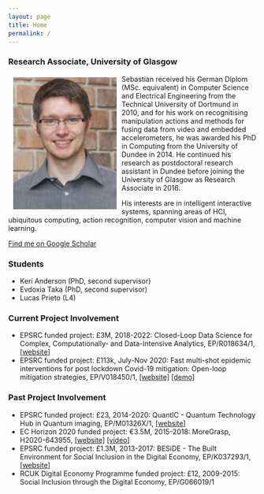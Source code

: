 ```yaml
---
layout: page
title: Home
permalink: /
---
```


### Research Associate, University of Glasgow

<img src="./img/sstein.jpg" alt-text="Sebastian Stein" width="210px" align="left" vspace="5px" hspace="10px"/> Sebastian received his German Diplom (MSc. equivalent) in Computer Science and Electrical Engineering from the Technical University of Dortmund in 2010, and for his work on recognitising manipulation actions and methods for fusing data from video and embedded accelerometers, he was awarded his PhD in Computing from the University of Dundee in 2014. He continued his research as postdoctoral research assistant in Dundee before joining the University of Glasgow as Research Associate in 2016.

His interests are in intelligent interactive systems, spanning areas of HCI, ubiquitous computing, action recognition, computer vision and machine learning. 

[Find me on Google Scholar](https://scholar.google.com/citations?user=Lr28ImIAAAAJ)

### Students
 - Keri Anderson (PhD, second supervisor)
 - Evdoxia Taka (PhD, second supervisor)
 - Lucas Prieto (L4)

### Current Project Involvement
 - EPSRC funded project: £3M, 2018-2022:  Closed-Loop Data Science for Complex, Computationally- and Data-Intensive Analytics, EP/R018634/1, [[website]](https://www.gla.ac.uk/schools/computing/research/researchsections/ida-section/closedloop/)
 - EPSRC funded project: £113k, July-Nov 2020: Fast multi-shot epidemic interventions for post lockdown Covid-19 mitigation: Open-loop mitigation strategies, EP/V018450/1, [[website]](http://www.dcs.gla.ac.uk/~rod/covid/default.htm) [[demo]](http://samoa.dcs.gla.ac.uk/covid19dashboard/2020_10_06_group_siqr)
 
### Past Project Involvement
 - EPSRC funded project: £23, 2014-2020: QuantIC - Quantum Technology Hub in Quantum imaging, EP/M01326X/1, [[website]](https://quantic.ac.uk)
 - EC Horizon 2020 funded project: €3.5M, 2015-2018: MoreGrasp, H2020-643955, [[website]](http://www.moregrasp.eu) [[video]](https://www.youtube.com/watch?v=MH9SMgIatGI)
 - EPSRC funded project: £1.3M, 2013-2017: BESiDE - The Built Environment for Social Inclusion in the Digital Economy, EP/K037293/1, [[website]](https://www.beside.ac.uk)
 - RCUK Digital Economy Programme funded project: £12, 2009-2015: Social Inclusion through the Digital Economy, EP/G066019/1 
